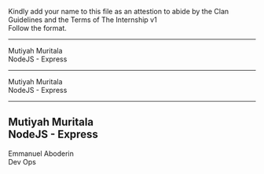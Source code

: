 Kindly add your name to this file as an attestion to abide by the Clan Guidelines and the Terms of The Internship v1
<br/> Follow the format.<br/> 
___
Mutiyah Muritala <br/>
NodeJS - Express
___
Mutiyah Muritala  <br/>
NodeJS - Express
___
Mutiyah Muritala  <br/>
NodeJS - Express
---
Emmanuel Aboderin </br>
Dev Ops
